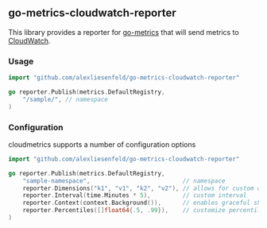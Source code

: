 go-metrics-cloudwatch-reporter 
--------------

This library provides a reporter for [go-metrics](https://github.com/rcrowley/go-metrics) that will send metrics to [CloudWatch](https://aws.amazon.com/cloudwatch/).

### Usage

```go
import "github.com/alexliesenfeld/go-metrics-cloudwatch-reporter"

go reporter.Publish(metrics.DefaultRegistry,
    "/sample/", // namespace
)
```

### Configuration

cloudmetrics supports a number of configuration options

```go
import "github.com/alexliesenfeld/go-metrics-cloudwatch-reporter"

go reporter.Publish(metrics.DefaultRegistry,
    "sample-namespace",                          // namespace
    reporter.Dimensions("k1", "v1", "k2", "v2"), // allows for custom dimensions
    reporter.Interval(time.Minutes * 5),         // custom interval
    reporter.Context(context.Background()),      // enables graceful shutdown
    reporter.Percentiles([]float64{.5, .99}),    // customize percentiles for histograms and timers 
)
```
